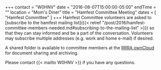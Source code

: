 +++
contact = "W0HNV"
date = "2016-08-07T15:00:00-05:00"
endTime = ""
location = "Mom's Diner"
title = "Hamfest Committee Meeting"
dates = [ "Hamfest Committee" ]
+++
Hamfest Committee volunteers are asked to [subscribe to the hamfest
mailing list]({{< relref "/post/2016/hamfest-committee-members-needed.md#subscribing-to-the-mailing-list" >}})
so that they can stay informed and be a part of the
conversation. Volunteers may subscribe multiple addresses
(e.g. work and home e-mail) if desired.

A shared folder is available to committee
members at the <a href="https://cloud.rrra.org" rel="nofollow">RRRA
ownCloud</a> for document sharing and archiving.

Please contact {{< mailto W0HNV >}} if you have any questions.
